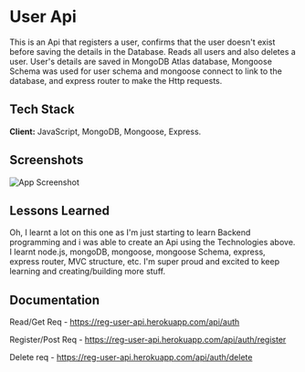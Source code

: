# User Api

This is an Api that registers a user, confirms that the user doesn't exist before saving the details in the Database. Reads all users and also deletes a user.
User's details are saved in MongoDB Atlas database, Mongoose Schema was used for user schema and mongoose connect to link to the database, and express router to make the Http requests.


## Tech Stack

**Client:** JavaScript, MongoDB, Mongoose, Express.


## Screenshots

![App Screenshot](https://res.cloudinary.com/nkechi-christabel/image/upload/c_scale,w_702/v1654452847/uw16nap2afqqvftjtmks.png)


## Lessons Learned
Oh, I learnt a lot on this one as I'm just starting to learn Backend programming and i was able to create an Api using the Technologies above. I learnt node.js, mongoDB, mongoose, mongoose Schema, express, express router, MVC structure, etc. I'm super proud and excited to keep learning and creating/building more stuff.



## Documentation

Read/Get Req - https://reg-user-api.herokuapp.com/api/auth

Register/Post Req - https://reg-user-api.herokuapp.com/api/auth/register

Delete req - https://reg-user-api.herokuapp.com/api/auth/delete
